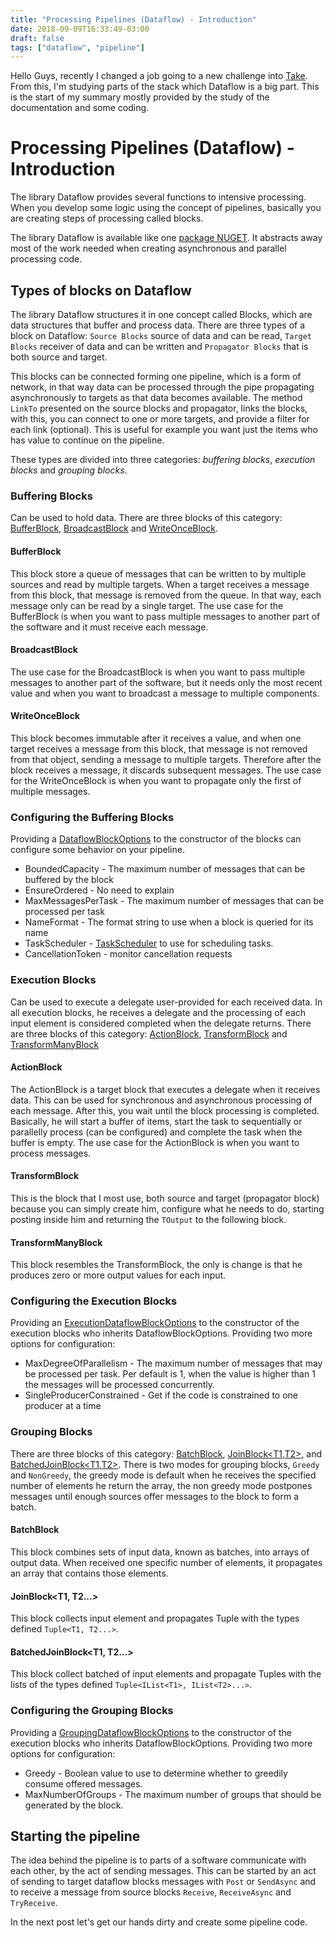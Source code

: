 ```yaml
---
title: "Processing Pipelines (Dataflow) - Introduction"
date: 2018-09-09T16:33:49-03:00
draft: false
tags: ["dataflow", "pipeline"]
---
```


Hello Guys, recently I changed a job going to a new challenge into [Take](https://take.net/). From this, I'm studying parts of the stack which Dataflow is a big part. This is the start of my summary mostly provided by the study of the documentation and some coding.

# Processing Pipelines (Dataflow) - Introduction

The library Dataflow provides several functions to intensive processing. When you develop some logic using the concept of pipelines, basically you are creating steps of processing called blocks.

The library Dataflow is available like one [package NUGET](https://www.nuget.org/packages/Microsoft.Tpl.Dataflow). It abstracts away most of the work needed when creating asynchronous and parallel processing code.

## Types of blocks on Dataflow

The library Dataflow structures it in one concept called Blocks, which are data structures that buffer and process data. There are three types of a block on Dataflow: `Source Blocks` source of data and can be read, `Target Blocks` receiver of data and can be written and `Propagator Blocks` that is both source and target. 

This blocks can be connected forming one pipeline, which is a form of network, in that way data can be processed through the pipe propagating asynchronously to targets as that data becomes available. The method `LinkTo` presented on the source blocks and propagator, links the blocks, with this, you can connect to one or more targets, and provide a filter for each link (optional). This is useful for example you want just the items who has value to continue on the pipeline.

These types are divided into three categories: *buffering blocks*, *execution blocks* and *grouping blocks*. 

### Buffering Blocks

Can be used to hold data. There are three blocks of this category: [BufferBlock<T>](https://docs.microsoft.com/pt-br/dotnet/api/system.threading.tasks.dataflow.bufferblock-1),  [BroadcastBlock<T>](https://docs.microsoft.com/pt-br/dotnet/api/system.threading.tasks.dataflow.broadcastblock-1) and [WriteOnceBlock<T>](https://docs.microsoft.com/pt-br/dotnet/api/system.threading.tasks.dataflow.writeonceblock-1). 

#### BufferBlock<T>

This block store a queue of messages that can be written to by multiple sources and read by multiple targets. When a target receives a message from this block, that message is removed from the queue. In that way, each message only can be read by a single target. The use case for the BufferBlock is when you want to pass multiple messages to another part of the software and it must receive each message.

#### BroadcastBlock<T>

The use case for the BroadcastBlock is when you want to pass multiple messages to another part of the software, but it needs only the most recent value and when you want to broadcast a message to multiple components.

#### WriteOnceBlock<T>

This block becomes immutable after it receives a value, and when one target receives a message from this block, that message is not removed from that object, sending a message to multiple targets. Therefore after the block receives a message, it discards subsequent messages. The use case for the WriteOnceBlock is when you want to propagate only the first of multiple messages.

### Configuring the Buffering Blocks

Providing a [DataflowBlockOptions](https://docs.microsoft.com/pt-br/dotnet/api/system.threading.tasks.dataflow.dataflowblockoptions) to the constructor of the blocks can configure some behavior on your pipeline. 

- BoundedCapacity - The maximum number of messages that can be buffered by the block
- EnsureOrdered - No need to explain
- MaxMessagesPerTask - The maximum number of messages that can be processed per task
- NameFormat - The format string to use when a block is queried for its name
- TaskScheduler - [TaskScheduler](https://docs.microsoft.com/pt-br/dotnet/api/system.threading.tasks.taskscheduler?view=netcore-2.1) to use for scheduling tasks. 
- CancellationToken - monitor cancellation requests

### Execution Blocks

Can be used to execute a delegate user-provided for each received data. In all execution blocks, he receives a delegate and the processing of each input element is considered completed when the delegate returns. There are three blocks of this category: [ActionBlock<T>](https://docs.microsoft.com/pt-br/dotnet/api/system.threading.tasks.dataflow.actionblock-1), [TransformBlock<T>](https://docs.microsoft.com/pt-br/dotnet/api/system.threading.tasks.dataflow.transformblock-2) and [TransformManyBlock<T>](https://docs.microsoft.com/pt-br/dotnet/api/system.threading.tasks.dataflow.transformmanyblock-2)

#### ActionBlock<T>

The ActionBlock is a target block that executes a delegate when it receives data. This can be used for synchronous and asynchronous processing of each message. After this, you wait until the block processing is completed. Basically, he will start a buffer of items, start the task to sequentially or parallelly process (can be configured) and complete the task when the buffer is empty.
The use case for the ActionBlock is when you want to process messages.

#### TransformBlock<T>

This is the block that I most use, both source and target (propagator block) because you can simply create him, configure what he needs to do, starting posting inside him and returning the `TOutput` to the following block.

#### TransformManyBlock<T>

This block resembles the TransformBlock, the only is change is that he produces zero or more output values for each input.

### Configuring the Execution Blocks

Providing an [ExecutionDataflowBlockOptions](https://docs.microsoft.com/pt-br/dotnet/api/system.threading.tasks.dataflow.executiondataflowblockoptions?view=netcore-2.1) to the constructor of the execution blocks who inherits DataflowBlockOptions. Providing two more options for configuration:

- MaxDegreeOfParallelism - The maximum number of messages that may be processed per task. Per default is 1, when the value is higher than 1 the messages will be processed concurrently.
- SingleProducerConstrained    - Get if the code is constrained to one producer at a time

### Grouping Blocks

There are three blocks of this category:  [BatchBlock<T>](https://docs.microsoft.com/pt-br/dotnet/api/system.threading.tasks.dataflow.batchblock-1), [JoinBlock<T1,T2>](https://docs.microsoft.com/pt-br/dotnet/api/system.threading.tasks.dataflow.joinblock-2), and [BatchedJoinBlock<T1,T2>](https://docs.microsoft.com/pt-br/dotnet/api/system.threading.tasks.dataflow.batchedjoinblock-2). There is two modes for grouping blocks, ``Greedy`` and ``NonGreedy``, the greedy mode is default when he receives the specified number of elements he return the array, the non greedy mode postpones messages until enough sources offer messages to the block to form a batch.

#### BatchBlock<T>

This block combines sets of input data, known as batches, into arrays of output data. When received one specific number of elements, it propagates an array that contains those elements. 

#### JoinBlock<T1, T2...>

This block collects input element and propagates Tuple with the types defined `Tuple<T1, T2...>`. 

#### BatchedJoinBlock<T1, T2...>

This block collect batched of input elements and propagate Tuples with the lists of the types defined `Tuple<IList<T1>, IList<T2>...>`.

### Configuring the Grouping Blocks

Providing a [GroupingDataflowBlockOptions](https://docs.microsoft.com/pt-br/dotnet/api/system.threading.tasks.dataflow.groupingdataflowblockoptions?view=netcore-2.1) to the constructor of the execution blocks who inherits DataflowBlockOptions. Providing two more options for configuration:

- Greedy - Boolean value to use to determine whether to greedily consume offered messages.
- MaxNumberOfGroups - The maximum number of groups that should be generated by the block.

## Starting the pipeline

The idea behind the pipeline is to parts of a software communicate with each other, by the act of sending messages. This can be started by an act of sending to target dataflow blocks messages with `Post` or `SendAsync` and to receive a message from source blocks `Receive`, `ReceiveAsync` and `TryReceive`.


In the next post let's get our hands dirty and create some pipeline code.